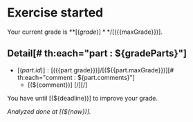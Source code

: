 # Exercise started
Your current grade is **[(${{grade}})]**/[(${{maxGrade}})].  

## Detail[# th:each="part : ${gradeParts}"]
* [(${part.id})]: [(${{part.grade}})]/[(${{part.maxGrade}})][# th:each="comment : ${part.comments}"]
    * [(${comment})]
[/][/]


You have until [(${deadline})] to improve your grade.

*Analyzed done at [(${now})].*
